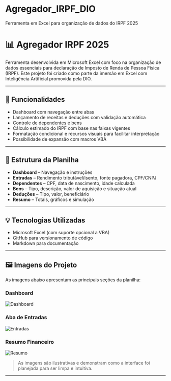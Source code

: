 # Agregador_IRPF_DIO
Ferramenta em Excel para organização de dados do IRPF 2025
# 📊 Agregador IRPF 2025

Ferramenta desenvolvida em Microsoft Excel com foco na organização de dados essenciais para declaração de Imposto de Renda de Pessoa Física (IRPF). Este projeto foi criado como parte da imersão em Excel com Inteligência Artificial promovida pela DIO.

---

## 🚀 Funcionalidades
- Dashboard com navegação entre abas
- Lançamento de receitas e deduções com validação automática
- Controle de dependentes e bens
- Cálculo estimado do IRPF com base nas faixas vigentes
- Formatação condicional e recursos visuais para facilitar interpretação
- Possibilidade de expansão com macros VBA

---

## 🧩 Estrutura da Planilha

- **Dashboard** – Navegação e instruções
- **Entradas** – Rendimento tributável/isento, fonte pagadora, CPF/CNPJ
- **Dependentes** – CPF, data de nascimento, idade calculada
- **Bens** – Tipo, descrição, valor de aquisição e situação atual
- **Deduções** – Tipo, valor, beneficiário
- **Resumo** – Totais, gráficos e simulação

---

## 💡 Tecnologias Utilizadas
- Microsoft Excel (com suporte opcional a VBA)
- GitHub para versionamento de código
- Markdown para documentação

---

## 🖼️ Imagens do Projeto

As imagens abaixo apresentam as principais seções da planilha:

### Dashboard
![Dashboard](./images/dashboard-ficticio.png)

### Aba de Entradas
![Entradas](./images/entradas-ficticio.png)

### Resumo Financeiro
![Resumo](./images/resumo-ficticio.png)

> As imagens são ilustrativas e demonstram como a interface foi planejada para ser limpa e intuitiva.

---
